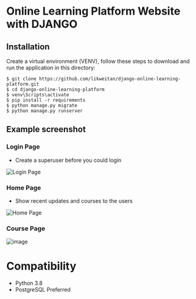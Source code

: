 # Online Learning Platform Website with DJANGO

## Installation
Create a virtual environment (VENV), follow these steps to download and run the
application in this directory:

    $ git clone https://github.com/likweitan/django-online-learning-platform.git
    $ cd django-online-learning-platform
    $ venv\Scripts\activate
    $ pip install -r requirements
    $ python manage.py migrate
    $ python manage.py runserver

## Example screenshot

### Login Page

- Create a superuser before you could login

![Login Page](https://user-images.githubusercontent.com/11171910/116688053-b63eae00-a9e8-11eb-83cf-10847aafe978.png)

### Home Page

- Show recent updates and courses to the users

![Home Page](https://user-images.githubusercontent.com/11171910/116688198-ec7c2d80-a9e8-11eb-9d2d-28dc2ed67d09.png)

### Course Page

![image](https://user-images.githubusercontent.com/11171910/116688566-788e5500-a9e9-11eb-819d-e363f8fffd45.png)


# Compatibility
* Python 3.8
* PostgreSQL Preferred
